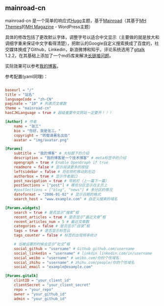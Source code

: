 ## mainroad-cn

mainroad-cn 是一个简单的响应式[Hugo](https://gohugo.io)主题，基于[Mainroad](https://github.com/Vimux/Mainroad)（其基于[MH Themes](https://www.mhthemes.com/)的[MH Magazine](https://wordpress.org/themes/mh-magazine-lite/) - WordPress主题）

具体的修改包括了更改默认字体，调整字号以适合中文显示（主要做的就是放大和调细字重来保证中文字看得清楚），把默认的Google自定义搜索换成了百度的，社交媒体换成了Github，Linkedin，新浪微博和知乎。评论系统选用了[gitalk](https://gitalk.github.io) 1.2.2，在其基础上添加了一个md5库来解决[长链接问题](https://github.com/gitalk/gitalk/issues/102)。

实际效果可以参考[我的博客](https://www.noobear.com)。

参考配置(yaml同理)：

~~~toml

baseurl = "/"
title = "站名"
languageCode = "zh-CN"
paginate = "10" # 列表页文章数
theme = "mainroad-cn"
hasCJKLanguage = true # 超级重要中文网站一定要开！！！

[Author] # 作者
    name = "张三"
    bio = "你好，我是张三。"
    copyright = "转载请著名出处"
    avatar = "img/avatar.png"

[Params]
    subtitle = "我的博客" # 大标题下的介绍
    description = "我的博客是一个技术博客" # meta标签中的介绍
    opengraph = true # Enable OpenGraph if true
    readmore = false # 显示阅读更多的按钮
    leftsidebar = false # 将右侧栏移动到左边
    authorbox = true # 显示作者窗口
    post_navigation = true # 导航栏（上一篇下一篇）
    postSections = ["post"] # 哪些分区显示在主页上
    #postSections = ["blog", "news"] # 多分区的情况
    dateformat = "2006-01-02" # 显示日期的格式
    search_host = "www.example.com" # 自定义搜索的域名

[Params.widgets]
    search = true # 是否显示“搜索”框
    recent_articles = true # 是否显示“最近文章”框
    recent_articles_num = 5 # 最近文章数
    categories = false # 是否显示“目录”框
    tags = true # 是否显示标签云
    tags_counter = false # 标签的出现频率统计

    # 当被设置的时候会显示“社交”框
    social_github = "username" # Github github.com/username
    social_linkedin = "username" # linkdin linkedin.com/in/username
    social_weibo = "username" # weibo.com/你的个性域名
    social_zhihu = "username" # zhihu.com/people/你的个性域名
    social_email = "example@example.com"

[Params.gitalk]
    clintID = "your_client_id"
    clientSecret = "your_client_secret"
    repo = "your_repo"
    owner = "your_github_id"
    admin = "your_github_id"

~~~
